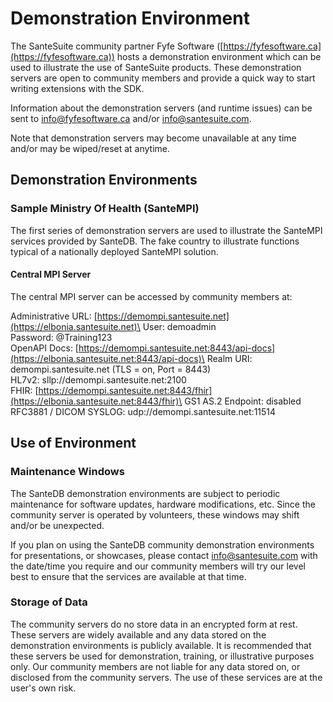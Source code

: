 # Demonstration Environment

The SanteSuite community partner Fyfe Software ([https://fyfesoftware.ca](https://fyfesoftware.ca)) hosts a demonstration environment which can be used to illustrate the use of SanteSuite products. These demonstration servers are open to community members and provide a quick way to start writing extensions with the SDK.

Information about the demonstration servers (and runtime issues) can be sent to [info@fyfesoftware.ca](mailto:info@fyfesoftware.ca) and/or [info@santesuite.com](mailto:info@santesuite.com).

Note that demonstration servers may become unavailable at any time and/or may be wiped/reset at anytime.

## Demonstration Environments

### Sample Ministry Of Health (SanteMPI)

The first series of demonstration servers are used to illustrate the SanteMPI services provided by SanteDB. The fake country  to illustrate functions typical of a nationally deployed SanteMPI solution.&#x20;

#### Central MPI Server

The central MPI server can be accessed by community members at:

Administrative URL: [https://demompi.santesuite.net](https://elbonia.santesuite.net)\
User: demoadmin\
Password: @Training123\
OpenAPI Docs: [https://demompi.santesuite.net:8443/api-docs](https://elbonia.santesuite.net:8443/api-docs)\
Realm URI: demompi.santesuite.net (TLS = on, Port = 8443)\
HL7v2: sllp://demompi.santesuite.net:2100\
FHIR: [https://demompi.santesuite.net:8443/fhir](https://elbonia.santesuite.net:8443/fhir)\
GS1 AS.2 Endpoint: disabled\
RFC3881 / DICOM SYSLOG: udp://demompi.santesuite.net:11514

## Use of Environment

### Maintenance Windows

The SanteDB demonstration environments are subject to periodic maintenance for software updates, hardware modifications, etc. Since the community server is operated by volunteers, these windows may shift and/or be unexpected.

If you plan on using the SanteDB community demonstration environments for presentations, or showcases, please contact info@santesuite.com with the date/time you require and our community members will try our level best to ensure that the services are available at that time.

### Storage of Data

The community servers do no store data in an encrypted form at rest. These servers are widely available and any data stored on the demonstration environments is publicly available. It is recommended that these servers be used for demonstration, training, or illustrative purposes only. Our community members are not liable for any data stored on, or disclosed from the community servers. The use of these services are at the user's own risk.
